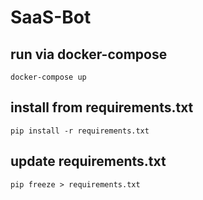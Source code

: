 # SaaS-Bot

## run via docker-compose
    docker-compose up

## install from requirements.txt
    pip install -r requirements.txt

## update requirements.txt
    pip freeze > requirements.txt
